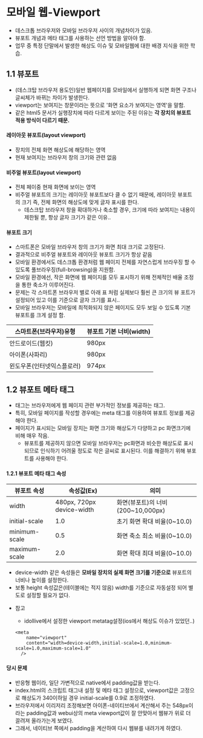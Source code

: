 # 모바일 웹-Viewport
- 데스크톱 브라우저와 모바일 브라우저 사이의 개념차이가 있음. 
- 뷰포트 개념과 메타 태그를 사용하는 선언 방법을 알아야 함. 
- 업무 중 특정 단말에서 발생한 해상도 이슈 및 모바일웹에 대한 배경 지식을 위한 학습.  
  

## 1.1 뷰포트
- (데스크탑 브라우저 용도인)일반 웹페이지를 모바일에서 실행하게 되면 화면 구조나 글씨체가 바뀌는 차이가 발생한다. 
- viewport는 보여지는 창문이라는 뜻으로 '화면 요소가 보여지는 영역'을 말함. 
- 같은 html5 문서가 실행장치에 따라 다르게 보이는 주된 이유는 **각 장치의 뷰포트 적용 방식이 다르기 때문.**

#### 레이아웃 뷰포트(layout viewport)
- 장치의 전체 화면 해상도에 해당하는 영역
- 현재 보여지는 브라우저 창의 크기와 관련 없음

#### 비주얼 뷰포트(layout viewport)
- 전체 페이중 현재 화면에 보이는 영역
- 비주얼 뷰포트의 크기는 레이아웃 뷰포트보다 클 수 없기 때문에, 레이아웃 뷰포트의 크기 즉, 전체 화면의 해상도에 맞게 글자 표시를 한다. 
  * 데스크탑 브라우저 창을 확대하거나 축소할 경우, 크기에 따라 보여지는 내용이 제한될 뿐, 항상 글자 크기가 같은 이유.. 
  
#### 뷰포트 크기 
- 스마트폰은 모바일 브라우저 창의 크기가 화면 최대 크기로 고정된다. 
- 결과적으로 비주얼 뷰포트와 레이아웃 뷰포트 크기가 항상 같음
- 모바일 환경에서도 데스크톱 환경처럼 웹 페이지 전체를 자연스럽게 브라우징 할 수 있도록 풀브라우징(full-browsing)을 지원함. 
- 모바일 환경에선, 작은 화면에 웹 페이지를 모두 표시하기 위해 전체적인 배율 조정을 통한 축소가 이루어진다.
- 문제는 각 스마트폰 브라우저 별로 아래 표 처럼 실제보다 훨씬 큰 크기의 뷰 포트가 설정되어 있고 이를 기준으로 글자 크기를 표시.. 
- 모바일 브라우저는 모바일에 최적화되지 않은 페이지도 모두 보일 수 있도록 기본 뷰포트를 크게 설정 함. 
   
| 스마트폰(브라우저)유형  | 뷰포트 기본 너비(width) |
|---|---|
| 안드로이드(웹킷)  | 980px  |
|  아이폰(사파리) |  980px |
|  윈도우폰(인터넷익스플로러) | 974px  |

  
## 1.2 뷰포트 메타 태그 
- <meta> 태그는 브라우저에게 웹 페이지 관련 부가적인 정보를 제공하는 태그. 
- 특히, 모바일 페이지를 작성할 경우에는 meta 태그를 이용하여 뷰포트 정보를 제공해야 한다. 
- 페이지가 표시되는 모바일 장치는 화면 크기와 해상도가 다양하고 pc 화면크기에 비해 매우 작음. 
  * 뷰포트를 제공하지 않으면 모바일 브라우저는 pc화면과 비슷한 해상도로 표시되므로 인식하기 어려울 정도로 작은 글씨로 표시된다. 이를 해결하기 위해 뷰포트를 사용해야 한다. 


#### 1.2.1 뷰포트 메타 태그 속성
    
| 뷰포트 속성  | 속성값(Ex)  | 의미  |
|---|---|---|
| width  | 480px, 720px device-width  |  화면(뷰포트)의 너비(200~10,000px) |
| initial-scale  | 1.0  | 초기 화면 확대 비율(0~10.0) |
| minimum-scale  | 0.5 | 화면 축소 최소 비율(0~10.0)  |
| maximum-scale  | 2.0  |  화면 확대 최대 비율(0~10.0) |

- device-width 같은 속성들은 **모바일 장치의 실제 화면 크기를 기준으로** 뷰포트의 너비나 높이를 설정한다. 
- 보통 height 속성값은(테이블에는 적지 않음) width를 기준으로 자동설정 되어 별도로 설정할 필요가 없다. 
  

* 참고
  * idollive에서 설정한 viewport metatag설정(ios에서 해상도 이슈가 있었던..)
      
  ```
  <meta
      name="viewport"
      content="width=device-width,initial-scale=1.0,minimum-scale=1.0,maximum-scale=1.0"
    />
  ```
#### 당시 문제
- 반응형 웹이라, 일단 가변적으로 native에서 padding값을 받는다.
- index.html의 스크립트 태그내 설정 및 메타 태그 설정으로, viewport값은 고정으로 해상도가 340이하일 경우 initial-scale를 0.9로 조정하였다. 
- 브라우저에서 이리저리 조정해보면 아이폰-네이티브에서 계산해서 주는 548px이라는 padding값과 webui상의 meta viewport값이 잘 안맞아서 웹뷰가 위로 더 끌려져 올라가는게 보였다. 
- 그래서, 네이티브 쪽에서 padding을 계산하여 다시 웹뷰를 내려가게 하였다. 
  


